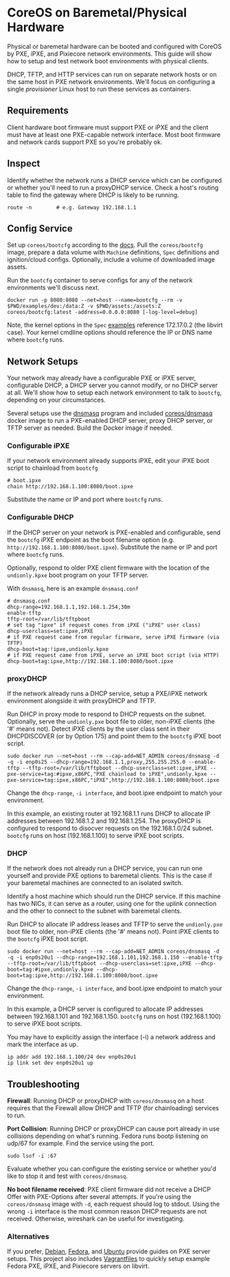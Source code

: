 
# CoreOS on Baremetal/Physical Hardware

Physical or baremetal hardware can be booted and configured with CoreOS by PXE, iPXE, and Pixiecore network environments. This guide will show how to setup and test network boot environments with physical clients.

DHCP, TFTP, and HTTP services can run on separate network hosts or on the same host in PXE network environments. We'll focus on configuring a single *provisioner* Linux host to run these services as containers.

## Requirements

Client hardware boot firmware must support PXE or iPXE and the client must have at least one PXE-capable network interface. Most boot firmware and network cards support PXE so you're probably ok.

## Inspect

Identify whether the network runs a DHCP service which can be configured or whether you'll need to run a proxyDHCP service. Check a host's routing table to find the gateway where DHCP is likely to be running.

    route -n        # e.g. Gateway 192.168.1.1

## Config Service

Set up `coreos/bootcfg` according to the [docs](bootcfg.md). Pull the `coreos/bootcfg` image, prepare a data volume with `Machine` definitions, `Spec` definitions and ignition/cloud configs. Optionally, include a volume of downloaded image assets.

Run the `bootcfg` container to serve configs for any of the network environments we'll discuss next.

    docker run -p 8080:8080 --net=host --name=bootcfg --rm -v $PWD/examples/dev:/data:Z -v $PWD/assets:/assets:Z coreos/bootcfg:latest -address=0.0.0.0:8080 [-log-level=debug]

Note, the kernel options in the `Spec` [examples](../examples) reference 172.17.0.2 (the libvirt case). Your kernel cmdline options should reference the IP or DNS name where `bootcfg` runs.

## Network Setups

Your network may already have a configurable PXE or iPXE server, configurable DHCP, a DHCP server you cannot modify, or no DHCP server at all. We'll show how to setup each network environment to talk to `bootcfg`, depending on your circumstances.

Several setups use the [dnsmasq](http://www.thekelleys.org.uk/dnsmasq/doc.html) program and included [coreos/dnsmasq](../dockerfiles/dnsmasq) docker image to run a PXE-enabled DHCP server, proxy DHCP server, or TFTP server as needed. Build the Docker image if needed.

### Configurable iPXE

If your network environment already supports iPXE, edit your iPXE boot script to chainload from `bootcfg`

    # boot.ipxe
    chain http://192.168.1.100:8080/boot.ipxe

Substitute the name or IP and port where `bootcfg` runs.

### Configurable DHCP

If the DHCP server on your network is PXE-enabled and configurable, send the `bootcfg` iPXE endpoint as the boot filename option (e.g. `http://192.168.1.100:8080/boot.ipxe`). Substitute the name or IP and port where `bootcfg` runs.

Optionally, respond to older PXE client firmware with the location of the `undionly.kpxe` boot program on your TFTP server.

With `dnsmasq`, here is an example `dnsmasq.conf`

    # dnsmasq.conf
    dhcp-range=192.168.1.1,192.168.1.254,30m
    enable-tftp
    tftp-root=/var/lib/tftpboot
    # set tag "ipxe" if request comes from iPXE ("iPXE" user class)
    dhcp-userclass=set:ipxe,iPXE
    # if PXE request came from regular firmware, serve iPXE firmware (via TFTP)
    dhcp-boot=tag:!ipxe,undionly.kpxe
    # if PXE request came from iPXE, serve an iPXE boot script (via HTTP)
    dhcp-boot=tag:ipxe,http://192.168.1.100:8080/boot.ipxe

### proxyDHCP

If the network already runs a DHCP service, setup a PXE/iPXE network environment alongside it with proxyDHCP and TFTP.

Run DHCP in proxy mode to respond to DHCP requests on the subnet. Optionally, serve the `undionly.pxe` boot file to older, non-iPXE clients (the '#' means not). Detect iPXE clients by the user class sent in their DHCPDISCOVER (or by Option 175) and point them to the `bootcfg` iPXE boot script.

```
sudo docker run --net=host --rm --cap-add=NET_ADMIN coreos/dnsmasq -d -q -i enp0s25 --dhcp-range=192.168.1.1,proxy,255.255.255.0 --enable-tftp --tftp-root=/var/lib/tftpboot --dhcp-userclass=set:ipxe,iPXE --pxe-service=tag:#ipxe,x86PC,"PXE chainload to iPXE",undionly.kpxe --pxe-service=tag:ipxe,x86PC,"iPXE",http://192.168.1.100:8080/boot.ipxe
```

Change the `dhcp-range`, `-i interface`, and boot.ipxe endpoint to match your environment.

In this example, an existing router at 192.168.1.1 runs DHCP to allocate IP addresses between 192.168.1.2 and 192.168.1.254. The proxyDHCP is configured to respond to disocver requests on the 192.168.1.0/24 subnet. `bootcfg` runs on host (192.168.1.100) to serve iPXE boot scripts.

### DHCP

If the network does not already run a DHCP service, you can run one yourself and provide PXE options to baremetal clients. This is the case if your baremetal machines are connected to an isolated switch.

Identify a host machine which should run the DHCP service. If this machine has two NICs, it can serve as a router, using one for the uplink connection and the other to connect to the subnet with baremetal clients.

Run DHCP to allocate IP address leases and TFTP to serve the `undionly.pxe` boot file to older, non-iPXE clients (the '#' means not). Point iPXE clients to the `bootcfg` iPXE boot script.

```
sudo docker run --net=host --rm --cap-add=NET_ADMIN coreos/dnsmasq -d -q -i enp0s20u1 --dhcp-range=192.168.1.101,192.168.1.150 --enable-tftp --tftp-root=/var/lib/tftpboot --dhcp-userclass=set:ipxe,iPXE --dhcp-boot=tag:#ipxe,undionly.kpxe --dhcp-boot=tag:ipxe,http://192.168.1.100:8080/boot.ipxe
```

Change the `dhcp-range`, `-i interface`, and boot.ipxe endpoint to match your environment.

In this example, a DHCP server is configured to allocate IP addresses between 192.168.1.101 and 192.168.1.150. `bootcfg` runs on host (192.168.1.100) to serve iPXE boot scripts.

You may have to explicitly assign the interface (-i) a network address and mark the interface as up.

    ip addr add 192.168.1.100/24 dev enp0s20u1
    ip link set dev enp0s20u1 up 

## Troubleshooting

**Firewall**: Running DHCP or proxyDHCP with `coreos/dnsmasq` on a host requires that the Firewall allow DHCP and TFTP (for chainloading) services to run.

**Port Collision**: Running DHCP or proxyDHCP can cause port already in use collisions depending on what's running. Fedora runs bootp listening on udp/67 for example. Find the service using the port.

    sudo lsof -i :67

Evaluate whether you can configure the existing service or whether you'd like to stop it and test with `coreos/dnsmasq`.

**No boot filename received**: PXE client firmware did not receive a DHCP Offer with PXE-Options after several attempts. If you're using the `coreos/dnsmasq` image with `-d`, each request should log to stdout. Using the wrong `-i` interface is the most common reason DHCP requests are not received. Otherwise, wireshark can be useful for investigating.

### Alternatives

If you prefer, [Debian](http://www.debian-administration.org/article/478/Setting_up_a_server_for_PXE_network_booting), [Fedora](https://docs.fedoraproject.org/en-US/Fedora/7/html/Installation_Guide/ap-pxe-server.html), and [Ubuntu](https://help.ubuntu.com/community/DisklessUbuntuHowto) provide guides on PXE server setups. This project also includes [Vagrantfiles](vagrant) to quickly setup example Fedora PXE, iPXE, and Pixiecore servers on libvirt.
